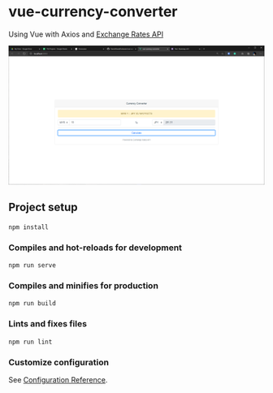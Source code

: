 # vue-currency-converter

Using Vue with Axios and [Exchange Rates API](https://exchangeratesapi.io/)

![Images](src/assets/preview.png?raw=true "Preview")

## Project setup
```
npm install
```

### Compiles and hot-reloads for development
```
npm run serve
```

### Compiles and minifies for production
```
npm run build
```

### Lints and fixes files
```
npm run lint
```

### Customize configuration
See [Configuration Reference](https://cli.vuejs.org/config/).
